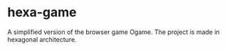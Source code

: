 # hexa-game
A simplified version of the browser game Ogame. The project is made in hexagonal architecture.
